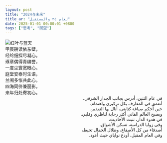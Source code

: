 ```yaml
---
layout: post
title: "2024与未来"
title_ar: "لعام ٢٤ والمستقبل"
date: 2025-01-01 00:00:01 +0800
tags: ["思考", "回望"]
---
```


<img src="/assets/images/红叶.jpg" alt="红叶与蓝天" class="post-image">

<div class="bilingual">
  <div class="zh">
    甲辰耕读依东壁，<br>
    经纶细探尽凝心。<br>
    琢章偶得青编誉，<br>
    一度尘寰宽眼心。<br>
    庭堂安泰时生语，<br>
    兰闱多怅共此心。<br>
    四海同侪兼丽影，<br>
    来年归处寄初心。
  </div>
  <div class="ar" dir="rtl">
    في عام التنين، أدرس بجانب الجدار الشرقي،<br>
    أتعمق في المعارف بكل تركيزي واهتمام.<br>
    حين أُحكم صياغة كتابتي، أنال بها التقدير،<br>
    ويصبح العالم الفاني أكثر رحابة لناظري وقلبي.<br>
    في هدوء الدار، تنبت الأحاديث،<br>
    وفي زوايا الدراسة، تسكن الأشواق.<br>
    أصدقاء من كل الأصقاع، وظلال الجمال تحيط،<br>
    وفي العام المقبل، أودع نواياي حيث أعود.
  </div>
</div>
